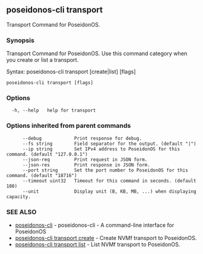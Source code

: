 ## poseidonos-cli transport

Transport Command for PoseidonOS.

### Synopsis


Transport Command for PoseidonOS. Use this command category when you
create or list a transport. 

Syntax: 
  poseidonos-cli transport [create|list] [flags]
	  

```
poseidonos-cli transport [flags]
```

### Options

```
  -h, --help   help for transport
```

### Options inherited from parent commands

```
      --debug            Print response for debug.
      --fs string        Field separator for the output. (default "|")
      --ip string        Set IPv4 address to PoseidonOS for this command. (default "127.0.0.1")
      --json-req         Print request in JSON form.
      --json-res         Print response in JSON form.
      --port string      Set the port number to PoseidonOS for this command. (default "18716")
      --timeout uint32   Timeout for this command in seconds. (default 180)
      --unit             Display unit (B, KB, MB, ...) when displaying capacity.
```

### SEE ALSO

* [poseidonos-cli](poseidonos-cli.md)	 - poseidonos-cli - A command-line interface for PoseidonOS
* [poseidonos-cli transport create](poseidonos-cli_transport_create.md)	 - Create NVMf transport to PoseidonOS.
* [poseidonos-cli transport list](poseidonos-cli_transport_list.md)	 - List NVMf transport to PoseidonOS.

